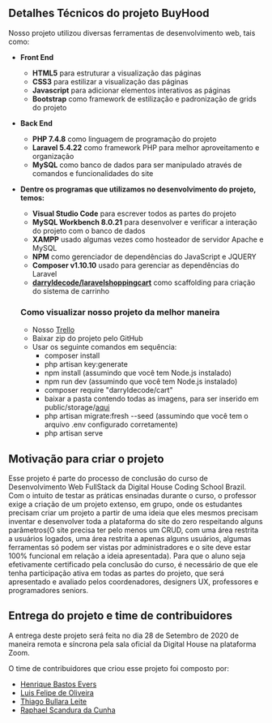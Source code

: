 ## Detalhes Técnicos do projeto BuyHood

Nosso projeto utilizou diversas ferramentas de desenvolvimento web, tais como:

- **Front End**
  - **HTML5** para estruturar a visualização das páginas
  - **CSS3** para estilizar a visualização das páginas
  - **Javascript** para adicionar elementos interativos as páginas
  - **Bootstrap** como framework de estilização e padronização de grids do projeto
 
 - **Back End**
   - **PHP 7.4.8** como linguagem de programação do projeto
   - **Laravel 5.4.22** como framework PHP para melhor aproveitamento e organização
   - **MySQL** como banco de dados para ser manipulado através de comandos e funcionalidades do site
   
- **Dentre os programas que utilizamos no desenvolvimento do projeto, temos:**  
  - **Visual Studio Code** para escrever todos as partes do projeto
  - **MySQL Workbench 8.0.21** para desenvolver e verificar a interação do projeto com o banco de dados
  - **XAMPP** usado algumas vezes como hosteador de servidor Apache e MySQL
  - **NPM** como gerenciador de dependências do JavaScript e JQUERY
  - **Composer v1.10.10** usado para gerenciar as dependências do Laravel
  - [**darryldecode/laravelshoppingcart**](https://github.com/darryldecode/laravelshoppingcart) como scaffolding para criação do sistema de carrinho
  
  ### Como visualizar nosso projeto da melhor maneira
  - Nosso [Trello](https://trello.com/b/kCw3tyUy/projeto-dh)
  - Baixar zip do projeto pelo GitHub
  - Usar os seguinte comandos em sequência:
    - composer install
    - php artisan key:generate
    - npm install (assumindo que você tem Node.js instalado)
    - npm run dev (assumindo que você tem Node.js instalado)
    - composer require "darryldecode/cart"
    - baixar a pasta contendo todas as imagens, para ser inserido em public/storage/[aqui](https://mega.nz/folder/EF11lA5I#UNPmDA7gwtIKMRdAnk3CQQ)
    - php artisan migrate:fresh --seed (assumindo que você tem o arquivo .env configurado corretamente)
    - php artisan serve
    
 ## Motivação para criar o projeto
 
Esse projeto é parte do processo de conclusão do curso de Desenvolvimento Web FullStack da Digital House Coding School Brazil. Com o intuito de testar as práticas ensinadas durante o curso, o professor exige a criação de um projeto extenso, em grupo, onde os estudantes precisam criar um projeto a partir de uma ideia que eles mesmos precisam inventar e desenvolver toda a plataforma do site do zero respeitando alguns parâmetros(O site precisa ter pelo menos um CRUD, com uma área restrita a usuários logados, uma área restrita a apenas alguns usuários, algumas ferramentas só podem ser vistas por administradores e o site deve estar 100% funcional em relação a ideia apresentada). Para que o aluno seja efetivamente certificado pela conclusão do curso, é necessário de que ele tenha participação ativa em todas as partes do projeto, que será apresentado e avaliado pelos coordenadores, designers UX, professores e programadores seniors.
 
 ## Entrega do projeto e time de contribuidores
 A entrega deste projeto será feita no dia 28 de Setembro de 2020 de maneira remota e síncrona pela sala oficial da Digital House na plataforma Zoom.
 
 O time de contribuidores que criou esse projeto foi composto por:
 
 - [Henrique Bastos Evers](https://github.com/EversHenrique)
 - [Luis Felipe de Oliveira](https://github.com/LuisFelipeOl)
 - [Thiago Bullara Leite](https://github.com/ThiagoBullara)
 - [Raphael Scandura da Cunha](https://github.com/raphaelscandura)
